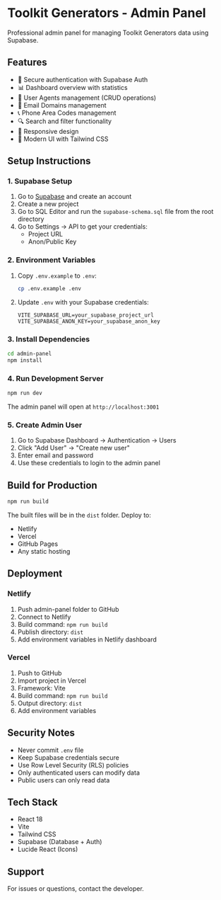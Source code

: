 # Toolkit Generators - Admin Panel

Professional admin panel for managing Toolkit Generators data using Supabase.

## Features

- 🔐 Secure authentication with Supabase Auth
- 📊 Dashboard overview with statistics
- 👤 User Agents management (CRUD operations)
- 📧 Email Domains management
- 📞 Phone Area Codes management
- 🔍 Search and filter functionality
- 📱 Responsive design
- 🎨 Modern UI with Tailwind CSS

## Setup Instructions

### 1. Supabase Setup

1. Go to [Supabase](https://supabase.com) and create an account
2. Create a new project
3. Go to SQL Editor and run the `supabase-schema.sql` file from the root directory
4. Go to Settings → API to get your credentials:
   - Project URL
   - Anon/Public Key

### 2. Environment Variables

1. Copy `.env.example` to `.env`:
   ```bash
   cp .env.example .env
   ```

2. Update `.env` with your Supabase credentials:
   ```
   VITE_SUPABASE_URL=your_supabase_project_url
   VITE_SUPABASE_ANON_KEY=your_supabase_anon_key
   ```

### 3. Install Dependencies

```bash
cd admin-panel
npm install
```

### 4. Run Development Server

```bash
npm run dev
```

The admin panel will open at `http://localhost:3001`

### 5. Create Admin User

1. Go to Supabase Dashboard → Authentication → Users
2. Click "Add User" → "Create new user"
3. Enter email and password
4. Use these credentials to login to the admin panel

## Build for Production

```bash
npm run build
```

The built files will be in the `dist` folder. Deploy to:
- Netlify
- Vercel
- GitHub Pages
- Any static hosting

## Deployment

### Netlify

1. Push admin-panel folder to GitHub
2. Connect to Netlify
3. Build command: `npm run build`
4. Publish directory: `dist`
5. Add environment variables in Netlify dashboard

### Vercel

1. Push to GitHub
2. Import project in Vercel
3. Framework: Vite
4. Build command: `npm run build`
5. Output directory: `dist`
6. Add environment variables

## Security Notes

- Never commit `.env` file
- Keep Supabase credentials secure
- Use Row Level Security (RLS) policies
- Only authenticated users can modify data
- Public users can only read data

## Tech Stack

- React 18
- Vite
- Tailwind CSS
- Supabase (Database + Auth)
- Lucide React (Icons)

## Support

For issues or questions, contact the developer.
